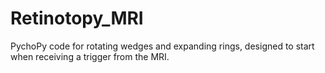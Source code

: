 # Retinotopy_MRI
PychoPy code for rotating wedges and expanding rings, designed to start when receiving a trigger from the MRI.
